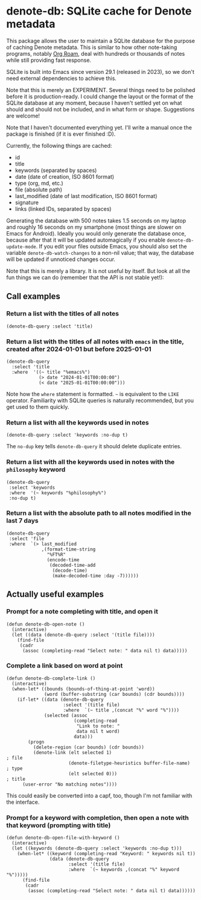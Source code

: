 # denote-db: SQLite cache for Denote metadata

This package allows the user to maintain a SQLite database for the
purpose of caching Denote metadata.  This is similar to how other
note-taking programs, notably [Org Roam](https://github.com/org-roam/org-roam), deal with hundreds or
thousands of notes while still providing fast response.

SQLite is built into Emacs since version 29.1 (released in 2023), so
we don't need external dependencies to achieve this.

Note that this is merely an EXPERIMENT.  Several things need to be
polished before it is production-ready.  I could change the layout or
the format of the SQLite database at any moment, because I haven't
settled yet on what should and should not be included, and in what
form or shape.  Suggestions are welcome!

Note that I haven't documented everything yet.  I'll write a manual
once the package is finished (if it is ever finished :D).

Currently, the following things are cached:

* id
* title
* keywords (separated by spaces)
* date (date of creation, ISO 8601 format)
* type (org, md, etc.)
* file (absolute path)
* last_modified (date of last modification, ISO 8601 format)
* signature
* links (linked IDs, separated by spaces)

Generating the database with 500 notes takes 1.5 seconds on my laptop
and roughly 16 seconds on my smartphone (most things are slower on
Emacs for Android).  Ideally you would only generate the database
once, because after that it will be updated automagically if you
enable `denote-db-update-mode`.  If you edit your files outside Emacs,
you should also set the variable `denote-db-watch-changes` to a
non-nil value; that way, the database will be updated if unnoticed
changes occur.

Note that this is merely a library.  It is not useful by itself.  But
look at all the fun things we can do (remember that the API is not
stable yet!):

## Call examples

### Return a list with the titles of all notes

```elisp
(denote-db-query :select 'title)
```

### Return a list with the titles of all notes with `emacs` in the title, created after 2024-01-01 but before 2025-01-01

```elisp
(denote-db-query
  :select 'title
  :where  '((~ title "%emacs%")
            (> date "2024-01-01T00:00:00")
            (< date "2025-01-01T00:00:00")))
```

Note how the `where` statement is formatted.  `~` is equivalent to the `LIKE` operator.  Familiarity with SQLite queries is naturally recommended, but you get used to them quickly.

### Return a list with all the keywords used in notes

```elisp
(denote-db-query :select 'keywords :no-dup t)
```

The `no-dup` key tells `denote-db-query` it should delete duplicate entries.

### Return a list with all the keywords used in notes with the `philosophy` keyword

```elisp
(denote-db-query
 :select 'keywords
 :where  '(~ keywords "%philosophy%")
 :no-dup t)
```

### Return a list with the absolute path to all notes modified in the last 7 days

```elisp
(denote-db-query
 :select 'file
 :where  `(> last_modified
             ,(format-time-string
               "%FT%R"
               (encode-time
                (decoded-time-add
                 (decode-time)
                 (make-decoded-time :day -7))))))
```

## Actually useful examples

### Prompt for a note completing with title, and open it

```elisp
(defun denote-db-open-note ()
  (interactive)
  (let ((data (denote-db-query :select '(title file))))
    (find-file
     (cadr
      (assoc (completing-read "Select note: " data nil t) data)))))
```

### Complete a link based on word at point

```elisp
(defun denote-db-complete-link ()
  (interactive)
  (when-let* ((bounds (bounds-of-thing-at-point 'word))
              (word (buffer-substring (car bounds) (cdr bounds))))
    (if-let* ((data (denote-db-query
                     :select '(title file)
                     :where  `(~ title ,(concat "%" word "%"))))
              (selected (assoc
                         (completing-read
                          "Link to note: "
                          data nil t word)
                         data)))
        (progn
          (delete-region (car bounds) (cdr bounds))
          (denote-link (elt selected 1)                                ; file
                       (denote-filetype-heuristics buffer-file-name)   ; type
                       (elt selected 0)))                              ; title
      (user-error "No matching notes"))))
```

This could easily be converted into a capf, too, though I'm not
familiar with the interface.

### Prompt for a keyword with completion, then open a note with that keyword (prompting with title)

```elisp
(defun denote-db-open-file-with-keyword ()
  (interactive)
  (let ((keywords (denote-db-query :select 'keywords :no-dup t)))
    (when-let* ((keyword (completing-read "Keyword: " keywords nil t))
                (data (denote-db-query
                       :select '(title file)
                       :where  `(~ keywords ,(concat "%" keyword "%")))))
      (find-file
       (cadr
        (assoc (completing-read "Select note: " data nil t) data))))))
```
